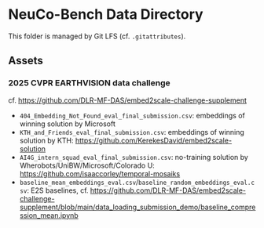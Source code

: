 # NeuCo-Bench Data Directory

This folder is managed by Git LFS (cf. `.gitattributes`).

## Assets

### 2025 CVPR EARTHVISION data challenge

cf. https://github.com/DLR-MF-DAS/embed2scale-challenge-supplement

- `404_Embedding_Not_Found_eval_final_submission.csv`: embeddings of winning solution by Microsoft
- `KTH_and_Friends_eval_final_submission.csv`: embeddings of winning solution by KTH: https://github.com/KerekesDavid/embed2scale-solution
- `AI4G_intern_squad_eval_final_submission.csv`: no-training solution by Wherobots/UniBW/Microsoft/Colorado U: https://github.com/isaaccorley/temporal-mosaiks
- `baseline_mean_embeddings_eval.csv`/`baseline_random_embeddings_eval.csv`: E2S baselines, cf. https://github.com/DLR-MF-DAS/embed2scale-challenge-supplement/blob/main/data_loading_submission_demo/baseline_compression_mean.ipynb
